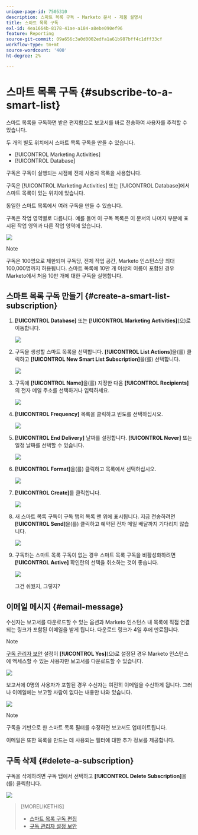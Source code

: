 ```yaml
---
unique-page-id: 7505310
description: 스마트 목록 구독 - Marketo 문서 - 제품 설명서
title: 스마트 목록 구독
exl-id: 4ea1664b-8178-41ae-a184-a8ebe090ef96
feature: Reporting
source-git-commit: 09a656c3a0d0002edfa1a61b987bff4c1dff33cf
workflow-type: tm+mt
source-wordcount: '400'
ht-degree: 2%

---
```


# 스마트 목록 구독 {#subscribe-to-a-smart-list}

스마트 목록을 구독하면 받은 편지함으로 보고서를 바로 전송하여 사용자를 추적할 수 있습니다.

두 개의 별도 위치에서 스마트 목록 구독을 만들 수 있습니다.

* [!UICONTROL Marketing Activities]
* [!UICONTROL Database]

구독은 구독이 실행되는 시점에 전체 사용자 목록을 사용합니다.

구독은 [!UICONTROL Marketing Activities] 또는 [!UICONTROL Database]에서 스마트 목록이 있는 위치에 있습니다.

동일한 스마트 목록에서 여러 구독을 만들 수 있습니다.

구독은 작업 영역별로 다릅니다. 예를 들어 이 구독 목록은 이 문서의 나머지 부분에 표시된 작업 영역과 다른 작업 영역에 있습니다.

![](assets/one.png)

>[!NOTE]
>
>구독은 100명으로 제한되며 구독당, 전체 작업 공간, Marketo 인스턴스당 최대 100,000명까지 허용됩니다. 스마트 목록에 10만 개 이상의 이름이 포함된 경우 Marketo에서 처음 10만 개에 대한 구독을 실행합니다.

## 스마트 목록 구독 만들기 {#create-a-smart-list-subscription}

1. **[!UICONTROL Database]** 또는 **[!UICONTROL Marketing Activities]**(으)로 이동합니다.

   ![](assets/db.png)

1. 구독을 생성할 스마트 목록을 선택합니다. **[!UICONTROL List Actions]**&#x200B;을(를) 클릭하고 **[!UICONTROL New Smart List Subscription]**&#x200B;을(를) 선택합니다.

   ![](assets/three.png)

1. 구독에 **[!UICONTROL Name]**&#x200B;을(를) 지정한 다음 **[!UICONTROL Recipients]**&#x200B;의 전자 메일 주소를 선택하거나 입력하세요.

   ![](assets/image2015-9-14-13-3a18-3a38.png)

1. **[!UICONTROL Frequency]** 목록을 클릭하고 빈도를 선택하십시오.

   ![](assets/image2015-9-14-13-3a21-3a21.png)

1. **[!UICONTROL End Delivery]** 날짜를 설정합니다. **[!UICONTROL Never]** 또는 일정 날짜를 선택할 수 있습니다.

   ![](assets/image2015-9-14-13-3a23-3a37.png)

1. **[!UICONTROL Format]**&#x200B;을(를) 클릭하고 목록에서 선택하십시오.

   ![](assets/image2015-9-14-13-3a25-3a25.png)

1. **[!UICONTROL Create]**&#x200B;를 클릭합니다.

   ![](assets/image2015-9-11-15-3a58-3a4.png)

1. 새 스마트 목록 구독이 구독 탭의 목록 맨 위에 표시됩니다. 지금 전송하려면 **[!UICONTROL Send]**&#x200B;을(를) 클릭하고 예약된 전자 메일 배달까지 기다리지 않습니다.

   ![](assets/eight.png)

1. 구독하는 스마트 목록 구독이 없는 경우 스마트 목록 구독을 비활성화하려면 **[!UICONTROL Active]** 확인란의 선택을 취소하는 것이 좋습니다.

   ![](assets/nine.png)

   그건 쉬웠지, 그렇지?

## 이메일 메시지 {#email-message}

수신자는 보고서를 다운로드할 수 있는 옵션과 Marketo 인스턴스 내 목록에 직접 연결되는 링크가 포함된 이메일을 받게 됩니다. 다운로드 링크가 4일 후에 만료됩니다.

>[!NOTE]
>
>[구독 관리자 보안](/help/marketo/product-docs/reporting/basic-reporting/report-subscriptions/secure-the-subscription-admin-setting.md) 설정이 **[!UICONTROL Yes]**(으)로 설정된 경우 Marketo 인스턴스에 액세스할 수 있는 사용자만 보고서를 다운로드할 수 있습니다.

![](assets/image2015-4-17-15-3a46-3a47.png)

보고서에 0명의 사용자가 포함된 경우 수신자는 여전히 이메일을 수신하게 됩니다. 그러나 이메일에는 보고할 사람이 없다는 내용만 나와 있습니다.

![](assets/image2015-4-17-16-3a11-3a8.png)

>[!NOTE]
>
>구독을 기반으로 한 스마트 목록 필터를 수정하면 보고서도 업데이트됩니다.

이메일은 또한 목록을 만드는 데 사용되는 필터에 대한 추가 정보를 제공합니다.

## 구독 삭제 {#delete-a-subscription}

구독을 삭제하려면 구독 탭에서 선택하고 **[!UICONTROL Delete Subscription]**&#x200B;을(를) 클릭합니다.

![](assets/twelve.png)

>[!MORELIKETHIS]
>
>* [스마트 목록 구독 편집](/help/marketo/product-docs/reporting/basic-reporting/report-subscriptions/edit-a-smart-list-subscription.md)
>* [구독 관리자 설정 보안](/help/marketo/product-docs/reporting/basic-reporting/report-subscriptions/secure-the-subscription-admin-setting.md)
